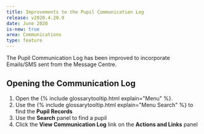 ```yaml
---
title: Improvements to the Pupil Communication Log
release: v2020.4.20.9
date: June 2020
is-new: true
area: Communications
type: feature
---
```


The Pupil Communication Log has been improved to incorporate Emails/SMS sent from the Message Centre.

## Opening the Communication Log

1. Open the {% include glossarytooltip.html explain="Menu" %}.
2. Use the {% include glossarytooltip.html explain="Menu Search" %} to find the **Pupil Records**
3. Use the **Search** panel to find a pupil
4. Click the **View Communication Log** link on the **Actions and Links** panel
